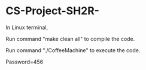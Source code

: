 # CS-Project-SH2R-

In Linux terminal,

Run command "make clean all" to compile the code.

Run command "./CoffeeMachine" to execute the code.

Password=456
